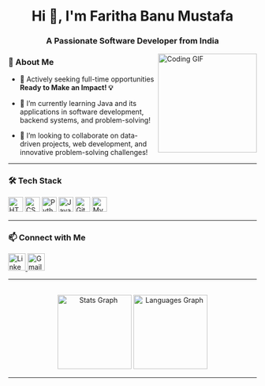 <h1 align="center">Hi 👋, I'm Faritha Banu Mustafa</h1>
<h3 align="center">A Passionate Software Developer from India</h3>

<img align="right" height="200" src="https://media.giphy.com/media/qgQUggAC3Pfv687qPC/giphy.gif" alt="Coding GIF" />



### 🚀 About Me
- 🔭 Actively seeking full-time opportunities **Ready to Make an Impact! 💡**

- 🌱 I’m currently learning Java and its applications in software development, backend systems, and problem-solving! 

- 👯 I’m looking to collaborate on data-driven projects, web development, and innovative problem-solving challenges! 



---

### 🛠 Tech Stack  

<div align="left">

  <img src="https://cdn.jsdelivr.net/gh/devicons/devicon/icons/html5/html5-original.svg" height="30" alt="HTML5" />
  <img src="https://cdn.jsdelivr.net/gh/devicons/devicon/icons/css3/css3-original.svg" height="30" alt="CSS3" />
  <img src="https://cdn.jsdelivr.net/gh/devicons/devicon/icons/python/python-original.svg" height="30" alt="Python" />
  <img src="https://cdn.jsdelivr.net/gh/devicons/devicon/icons/java/java-original.svg" height="30" alt="Java" />
  <img src="https://cdn.jsdelivr.net/gh/devicons/devicon/icons/git/git-original.svg" height="30" alt="Git" />
  <img src="https://cdn.jsdelivr.net/gh/devicons/devicon/icons/mysql/mysql-original.svg" height="30" alt="MySQL" />

</div>


---

### 📫 Connect with Me  
<div align="left">
  <a href="https://www.linkedin.com/in/farithabanum/" target="_blank">
    <img src="https://img.shields.io/static/v1?message=LinkedIn&logo=linkedin&label=&color=0077B5&logoColor=white&labelColor=&style=for-the-badge" height="35" alt="LinkedIn" />
  </a>
  
  <a href="mailto:farithabanumustafaa@gmail.com">
    <img src="https://img.shields.io/static/v1?message=Gmail&logo=gmail&label=&color=D14836&logoColor=white&labelColor=&style=for-the-badge" height="35" alt="Gmail" />
  </a>
</div>


---

<br clear="both">


<div align="center">
  <img src="https://github-readme-stats.vercel.app/api?username=Farithabanu-M&hide_title=false&hide_rank=false&show_icons=true&include_all_commits=true&count_private=true&disable_animations=false&theme=dracula&locale=en&hide_border=false" height="150" alt="Stats Graph" />
  <img src="https://github-readme-stats.vercel.app/api/top-langs?username=Farithabanu-M&locale=en&hide_title=false&layout=compact&card_width=320&langs_count=5&theme=dracula&hide_border=false" height="150" alt="Languages Graph" />
</div>

---
